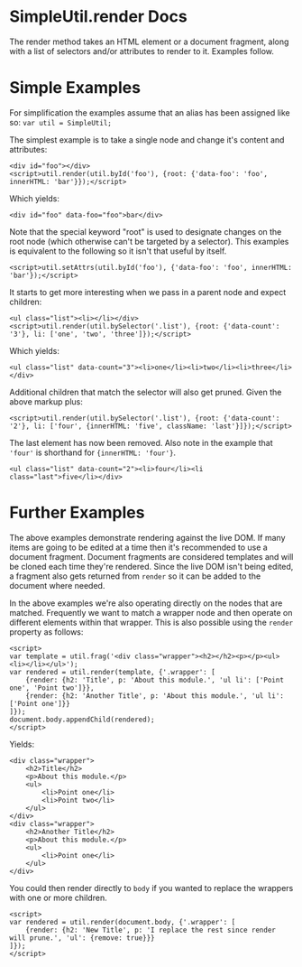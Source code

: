 # SimpleUtil.render Docs

The render method takes an HTML element or a document fragment, along with a list of selectors and/or attributes to render to it. Examples follow.

# Simple Examples

For simplification the examples assume that an alias has been assigned like so:
`var util = SimpleUtil;`

The simplest example is to take a single node and change it's content and attributes:
```
<div id="foo"></div>
<script>util.render(util.byId('foo'), {root: {'data-foo': 'foo', innerHTML: 'bar'}});</script>
```
Which yields:
```
<div id="foo" data-foo="foo">bar</div>
```
Note that the special keyword "root" is used to designate changes on the root node (which otherwise can't be targeted by a selector). This examples is equivalent to the following so it isn't that useful by itself.
```
<script>util.setAttrs(util.byId('foo'), {'data-foo': 'foo', innerHTML: 'bar'});</script>
```

It starts to get more interesting when we pass in a parent node and expect children:
```
<ul class="list"><li></li></div>
<script>util.render(util.bySelector('.list'), {root: {'data-count': '3'}, li: ['one', 'two', 'three']});</script>
```
Which yields:
```
<ul class="list" data-count="3"><li>one</li><li>two</li><li>three</li></div>
```

Additional children that match the selector will also get pruned. Given the above markup plus:
````
<script>util.render(util.bySelector('.list'), {root: {'data-count': '2'}, li: ['four', {innerHTML: 'five', className: 'last'}]});</script>
````
The last element has now been removed. Also note in the example that `'four'` is shorthand for `{innerHTML: 'four'}`.
```
<ul class="list" data-count="2"><li>four</li><li class="last">five</li></div>
```

# Further Examples

The above examples demonstrate rendering against the live DOM. If many items are going to be edited at a time then it's recommended to use a document fragment. Document fragments are considered templates and will be cloned each time they're rendered. Since the live DOM isn't being edited, a fragment also gets returned from `render` so it can be added to the document where needed.

In the above examples we're also operating directly on the nodes that are matched. Frequently we want to match a wrapper node and then operate on different elements within that wrapper. This is also possible using the `render` property as follows:

```
<script>
var template = util.frag('<div class="wrapper"><h2></h2><p></p><ul><li></li></ul>');
var rendered = util.render(template, {'.wrapper': [
    {render: {h2: 'Title', p: 'About this module.', 'ul li': ['Point one', 'Point two']}},
    {render: {h2: 'Another Title', p: 'About this module.', 'ul li': ['Point one']}}
]});
document.body.appendChild(rendered);
</script>
```

Yields:

```
<div class="wrapper">
    <h2>Title</h2>
    <p>About this module.</p>
    <ul>
        <li>Point one</li>
        <li>Point two</li>
    </ul>
</div>
<div class="wrapper">
    <h2>Another Title</h2>
    <p>About this module.</p>
    <ul>
        <li>Point one</li>
    </ul>
</div>
```

You could then render directly to `body` if you wanted to replace the wrappers with one or more children.

```
<script>
var rendered = util.render(document.body, {'.wrapper': [
    {render: {h2: 'New Title', p: 'I replace the rest since render will prune.', 'ul': {remove: true}}}
]});
</script>
```
